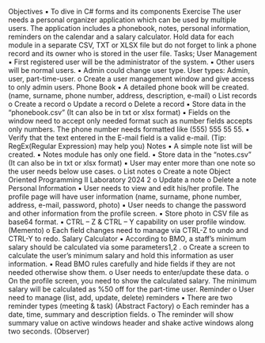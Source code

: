 Objectives
▪ To dive in C# forms and its components
Exercise
The user needs a personal organizer application which can be used by multiple users. 
The application includes a phonebook, notes, personal information, reminders on the 
calendar and a salary calculator. Hold data for each module in a separate CSV, TXT or 
XLSX file but do not forget to link a phone record and its owner who is stored in the user 
file. 
Tasks;
User Management
▪ First registered user will be the administrator of the system.
▪ Other users will be normal users.
▪ Admin could change user type. User types: Admin, user, part-time-user.
o Create a user management window and give access to only admin users.
Phone Book
▪ A detailed phone book will be created. (name, surname, phone number, address, 
description, e-mail) 
o List records
o Create a record
o Update a record
o Delete a record
▪ Store data in the “phonebook.csv” (It can also be in txt or xlsx format)
▪ Fields on the window need to accept only needed format such as number fields 
accepts only numbers. The phone number needs formatted like (555) 555 55 55.
▪ Verify that the text entered in the E-mail field is a valid e-mail. (Tip: 
RegEx(Regular Expression) may help you)
Notes
▪ A simple note list will be created.
▪ Notes module has only one field.
▪ Store data in the “notes.csv” (It can also be in txt or xlsx format)
▪ User may enter more than one note so the user needs below use cases.
o List notes
o Create a note
Object Oriented Programming II Laboratory 2024
2
o Update a note
o Delete a note
Personal Information
▪ User needs to view and edit his/her profile. The profile page will have user 
information (name, surname, phone number, address, e-mail, password, photo)
▪ User needs to change the password and other information from the profile 
screen.
▪ Store photo in CSV file as base64 format.
▪ CTRL – Z & CTRL – Y capability on user profile window. (Memento)
o Each field changes need to manage via CTRL-Z to undo and CTRL-Y to redo.
Salary Calculator
▪ According to BMO, a staff’s minimum salary should be calculated via some 
parameters1,2
.
o Create a screen to calculate the user’s minimum salary and hold this information 
as user information.
▪ Read BMO rules carefully and hide fields if they are not needed otherwise 
show them.
o User needs to enter/update these data.
o On the profile screen, you need to show the calculated salary. The minimum 
salary will be calculated as %50 off for the part-time user.
Reminder
o User need to manage (list, add, update, delete) reminders
▪ There are two reminder types (meeting & task) (Abstract Factory)
o Each reminder has a date, time, summary and description fields.
o The reminder will show summary value on active windows header and 
shake active windows along two seconds. (Observer) 
